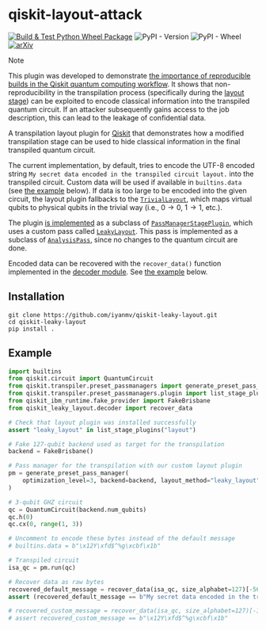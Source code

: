 # qiskit-layout-attack

[![Build & Test Python Wheel Package](https://github.com/cryptohslu/qiskit-leaky-layout/actions/workflows/build.yml/badge.svg)](https://github.com/cryptohslu/qiskit-leaky-layout/actions/workflows/build.yml)
![PyPI - Version](https://img.shields.io/pypi/v/qiskit-leaky-layout)
![PyPI - Wheel](https://img.shields.io/pypi/wheel/qiskit-leaky-layout)
[![arXiv](https://img.shields.io/badge/arXiv-2510.02251-b31b1b.svg)](https://arxiv.org/abs/2510.02251)

> [!NOTE]
> This plugin was developed to demonstrate [the importance of reproducible builds in the Qiskit quantum computing workflow](https://github.com/cryptohslu/reproducible-builds-quantum-computing).
> It shows that non-reproducibility in the transpilation process (specifically during the [layout stage](https://quantum.cloud.ibm.com/docs/en/guides/transpiler-stages#layout-stage))
> can be exploited to encode classical information into the transpiled quantum circuit. If an attacker subsequently
> gains access to the job description, this can lead to the leakage of confidential data.

A transpilation layout plugin for [Qiskit](https://github.com/Qiskit/qiskit) that demonstrates how a modified
transpilation stage can be used to hide classical information in the final transpiled quantum circuit.

The current implementation, by default, tries to encode the UTF-8 encoded string
`My secret data encoded in the transpiled circuit layout.` into the transpiled circuit.
Custom data will be used if available in `builtins.data` (see [the example](#Example) below). If data is too large to be
encoded into the given circuit, the layout plugin fallbacks to the
[`TrivialLayout`](https://docs.quantum.ibm.com/api/qiskit/qiskit.transpiler.passes.TrivialLayout), which maps virtual
qubits to physical qubits in the trivial way (i.e., $0\rightarrow0$, $1\rightarrow1$, etc.).

The plugin [is implemented](src/qiskit_leaky_layout/leaky_layout_plugin.py#L151) as a subclass of
[`PassManagerStagePlugin`](https://docs.quantum.ibm.com/api/qiskit/qiskit.transpiler.preset_passmanagers.plugin.PassManagerStagePlugin),
which uses a custom pass called [`LeakyLayout`](src/qiskit_leaky_layout/leaky_layout_plugin.py#L83). This pass is
implemented as a subclass of [`AnalysisPass`](https://docs.quantum.ibm.com/api/qiskit/qiskit.transpiler.AnalysisPass),
since no changes to the quantum circuit are done.

Encoded data can be recovered with the `recover_data()` function implemented in the
[decoder module](src/qiskit_leaky_layout/decoder.py). See [the example](#Example) below.

## Installation

```shell
git clone https://github.com/iyanmv/qiskit-leaky-layout.git
cd qiskit-leaky-layout
pip install .
```

## Example

```python
import builtins
from qiskit.circuit import QuantumCircuit
from qiskit.transpiler.preset_passmanagers import generate_preset_pass_manager
from qiskit.transpiler.preset_passmanagers.plugin import list_stage_plugins
from qiskit_ibm_runtime.fake_provider import FakeBrisbane
from qiskit_leaky_layout.decoder import recover_data

# Check that layout plugin was installed successfully
assert "leaky_layout" in list_stage_plugins("layout")

# Fake 127-qubit backend used as target for the transpilation
backend = FakeBrisbane()

# Pass manager for the transpilation with our custom layout plugin
pm = generate_preset_pass_manager(
    optimization_level=3, backend=backend, layout_method="leaky_layout"
)

# 3-qubit GHZ circuit
qc = QuantumCircuit(backend.num_qubits)
qc.h(0)
qc.cx(0, range(1, 3))

# Uncomment to encode these bytes instead of the default message
# builtins.data = b"\x12Y\xfd$^%g\xcbf\x1b"

# Transpiled circuit
isa_qc = pm.run(qc)

# Recover data as raw bytes
recovered_default_message = recover_data(isa_qc, size_alphabet=127)[-56:]
assert (recovered_default_message == b"My secret data encoded in the transpiled circuit layout.")

# recovered_custom_message = recover_data(isa_qc, size_alphabet=127)[-10:]
# assert recovered_custom_message == b"\x12Y\xfd$^%g\xcbf\x1b"
```
